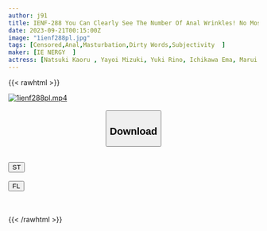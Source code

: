 ```yaml
---
author: j91
title: IENF-288 You Can Clearly See The Number Of Anal Wrinkles! No Mosaic Continuous Climax Anal Show Masturbation 18
date: 2023-09-21T00:15:00Z
image: "1ienf288pl.jpg"
tags: [Censored,Anal,Masturbation,Dirty Words,Subjectivity	]
maker: [IE NERGY  ]
actress: [Natsuki Kaoru , Yayoi Mizuki, Yuki Rino, Ichikawa Ema, Marui Moeka, Akari Nonoka, Tsukihi Sara, Megumi Sayaka, Natsukuri Rio, Kokona Yuki ]
---
```



{{< rawhtml >}}

<div class="video" data-videoid="XdYWDJedqJcW0a">
    <a href="javascript:;">
        <img src="https://my.j91.asia/posts/1ienf288pl/1ienf288pl.jpg" width="WIDTH" height="HEIGHT" alt="1ienf288pl.mp4" loading="lazy">
    </a>
</div>

<script type="text/javascript" src="https://j91.asia/asset/on-demand-st.js"></script>

<br>
  <link rel="stylesheet" href="https://j91.asia/asset/bs5.css">
  
  <center>
  <button class="btn btn-primary" type="button" data-bs-toggle="collapse" data-bs-target=".multi-collapse" aria-expanded="false" aria-controls="multiCollapseExample1 multiCollapseExample2"><h2>Download</h2></button></center>
</p>
<div class="row">
  <div class="col">
    <div class="collapse multi-collapse" id="multiCollapseExample1">
      <div class="card card-body">
	      	      <br>
<div class="buttons">  
<a href="https://streamtape.to/v/XdYWDJedqJcW0a"><button class="btn-hover color-3"><i class="fa fa-download"></i> ST</button></a></div>
    </div>
  </div>
</div>
  <div class="col">
    <div class="collapse multi-collapse" id="multiCollapseExample2">
      <div class="card card-body">
	      <br>
<div class="buttons">
    <a href="https://filelions.online/f/6167hvb7851y"><button class="btn-hover color-9"><i class="fa fa-download"></i> FL</button></a></div>
<br><br>
      </div>
    </div>
  </div>
</div>

{{< /rawhtml >}}